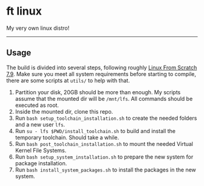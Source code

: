 # ft linux

My very own linux distro!

---

## Usage

The build is divided into several steps, following roughly [Linux From Scratch 7.9](https://www.linuxfromscratch.org/museum/lfs-museum/7.9/LFS-BOOK-7.9-HTML/). Make sure you meet all system requirements before starting to compile, there are some scripts at `utils/` to help with that.

1. Partition your disk, 20GB should be more than enough. My scripts assume that the mounted dir will be `/mnt/lfs`. All commands should be executed as root.
2. Inside the mounted dir, clone this repo.
3. Run `bash setup_toolchain_installation.sh` to create the needed folders and a new user `lfs`.
4. Run `su - lfs $PWD/install_toolchain.sh` to build and install the temporary toolchain. Should take a while.
5. Run `bash post_toolchain_installation.sh` to mount the needed Virtual Kernel File Systems.
6. Run `bash setup_system_installation.sh` to prepare the new system for package installation.
7. Run `bash install_system_packages.sh` to install the packages in the new system.
